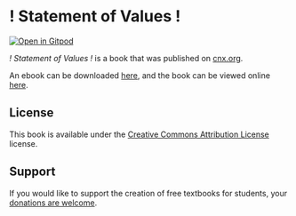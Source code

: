 # ! Statement of Values !

[![Open in Gitpod](https://gitpod.io/button/open-in-gitpod.svg)](https://gitpod.io/from-referrer/)

_! Statement of Values !_ is a book that was published on [cnx.org](https://cnx.org/).

An ebook can be downloaded [here](https://github.com/cnx-user-books/cnxbook-statement-of-values/releases/latest), and the book can be viewed online [here](https://github.com/cnx-user-books/cnxbook-statement-of-values/releases/latest).

## License
This book is available under the [Creative Commons Attribution License](./LICENSE) license.

## Support
If you would like to support the creation of free textbooks for students, your [donations are welcome](https://riceconnect.rice.edu/donation/support-openstax-banner).
